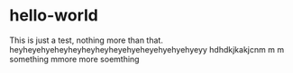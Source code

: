 # hello-world
This is just a test, nothing more than that.
heyheyehyeheyheyheyheyheyehyeheyehyehyehyeyy
hdhdkjkakjcnm m m
something mmore 
more soemthing
